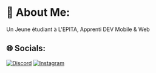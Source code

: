 # 💫 About Me:
Un Jeune étudiant à L'EPITA, Apprenti DEV Mobile & Web


## 🌐 Socials:
[![Discord](https://img.shields.io/badge/Discord-%237289DA.svg?logo=discord&logoColor=white)](https://discord.gg/lebasupreme) [![Instagram](https://img.shields.io/badge/Instagram-%23E4405F.svg?logo=Instagram&logoColor=white)](https://instagram.com/azizbenamor_) 

